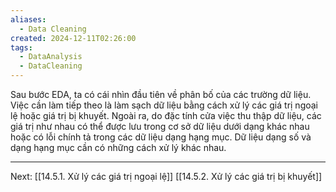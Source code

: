 ```yaml
---
aliases:
  - Data Cleaning
created: 2024-12-11T02:26:00
tags:
  - DataAnalysis
  - DataCleaning
---
```

Sau bước EDA, ta có cái nhìn đầu tiên về phân bố của các trường dữ liệu. Việc cần làm tiếp theo là làm sạch dữ liệu bằng cách xử lý các giá trị ngoại lệ hoặc giá trị bị khuyết. Ngoài ra, do đặc tính cửa việc thu thập dữ liệu, các giá trị như nhau có thể được lưu trong cơ sở dữ liệu dưới dạng khác nhau hoặc có lỗi chính tả trong các dữ liệu dạng hạng mục. Dữ liệu dạng số và dạng hạng mục cần có những cách xử lý khác nhau.

---
Next:
[[14.5.1. Xử lý các giá trị ngoại lệ]]
[[14.5.2. Xử lý các giá trị bị khuyết]]